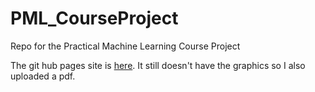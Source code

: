 # PML_CourseProject
Repo for the Practical Machine Learning Course Project

The git hub pages site is [here](http://randomnumb.github.io/PML_CourseProject/).  It still doesn't have the graphics so I also uploaded a pdf.
